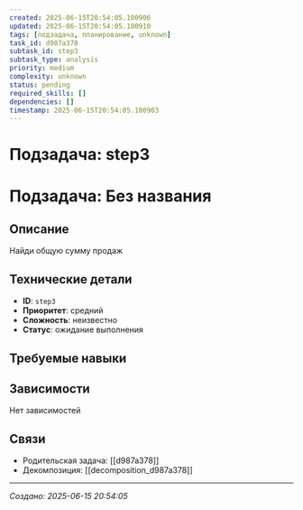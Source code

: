 ```yaml
---
created: 2025-06-15T20:54:05.100906
updated: 2025-06-15T20:54:05.100910
tags: [подзадача, планирование, unknown]
task_id: d987a378
subtask_id: step3
subtask_type: analysis
priority: medium
complexity: unknown
status: pending
required_skills: []
dependencies: []
timestamp: 2025-06-15T20:54:05.100903
---
```


# Подзадача: step3

# Подзадача: Без названия

## Описание
Найди общую сумму продаж

## Технические детали
- **ID**: `step3`
- **Приоритет**: средний
- **Сложность**: неизвестно
- **Статус**: ожидание выполнения

## Требуемые навыки


## Зависимости
Нет зависимостей

## Связи
- Родительская задача: [[d987a378]]
- Декомпозиция: [[decomposition_d987a378]]

---
*Создано: 2025-06-15 20:54:05*
